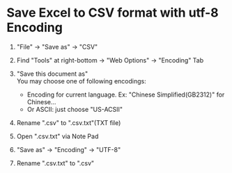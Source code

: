 
# Save Excel to CSV format with utf-8 Encoding

1. "File" -> "Save as" -> "CSV"
2. Find "Tools" at right-bottom -> "Web Options" -> "Encoding" Tab
3. "Save this document as"  
   You may choose one of following encodings:  
     * Encoding for current language. Ex: "Chinese Simplified(GB2312)" for Chinese...  
     * Or ASCII: just choose "US-ACSII"

4. Rename ".csv" to ".csv.txt"(TXT file)
5. Open ".csv.txt" via Note Pad
6. "Save as" -> "Encoding" -> "UTF-8"
7. Rename ".csv.txt" to ".csv"